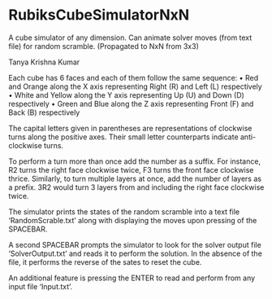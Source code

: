# RubiksCubeSimulatorNxN
A cube simulator of any dimension. Can animate solver moves (from text file) for random scramble. 
(Propagated to NxN from 3x3)

Tanya Krishna Kumar

Each cube has 6 faces and each of them follow the same sequence:
•	Red and Orange along the X axis representing Right (R) and Left (L) respectively
•	White and Yellow along the Y axis representing Up (U) and Down (D) respectively
•	Green and Blue along the Z axis representing Front (F) and Back (B) respectively

The capital letters given in parentheses are representations of clockwise turns along the positive axes. Their small letter counterparts indicate anti-clockwise turns.

To perform a turn more than once add the number as a suffix. For instance, R2 turns the right face clockwise twice, F3 turns the front face clockwise thrice. Similarly, to turn multiple layers at once, add the number of layers as a prefix. 3R2 would turn 3 layers from and including the right face clockwise twice.

The simulator prints the states of the random scramble into a text file ‘RandomScrable.txt’ along with displaying the moves upon pressing of the SPACEBAR.

A second SPACEBAR prompts the simulator to look for the solver output file ‘SolverOutput.txt’ and reads it to perform the solution. In the absence of the file, it performs the reverse of the sates to reset the cube.

An additional feature is pressing the ENTER to read and perform from any input file ‘Input.txt’.
